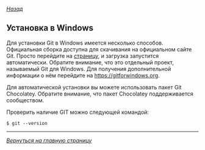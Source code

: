 *[Назад](install.md)*

## Установка в Windows

Для установки Git в Windows имеется несколько способов. Официальная сборка доступна для скачивания на официальном сайте Git. Просто перейдите на [страницу](https://git-scm.com/download/win), и загрузка запустится автоматически. Обратите внимание, что это отдельный проект, называемый Git для Windows. Для получения дополнительной информации о нём перейдите на https://gitforwindows.org.

Для автоматической установки вы можете использовать пакет Git Chocolatey. Обратите внимание, что пакет Chocolatey поддерживается сообществом.

Проверить наличие GIT можно следующей командой:
```
$ git --version
```

---
*[Вернуться на главную страницу](../readme.md)*